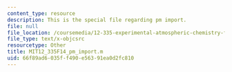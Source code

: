 ```yaml
---
content_type: resource
description: This is the special file regarding pm import.
file: null
file_location: /coursemedia/12-335-experimental-atmospheric-chemistry-fall-2014/66f89ad6035ff490e56391ea0d2fc810_MIT12_335F14_pm_import.m
file_type: text/x-objcsrc
resourcetype: Other
title: MIT12_335F14_pm_import.m
uid: 66f89ad6-035f-f490-e563-91ea0d2fc810
---
```

